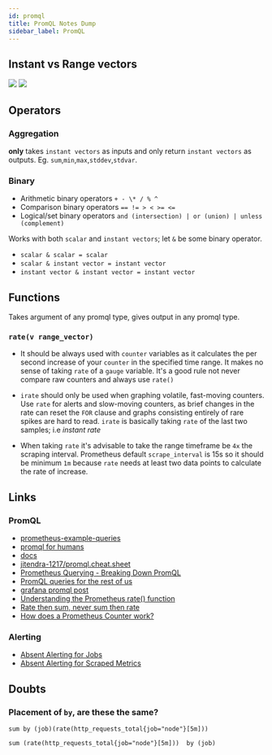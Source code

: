 ```yaml
---
id: promql
title: PromQL Notes Dump
sidebar_label: PromQL
---
```


## Instant vs Range vectors

![](/img//instant_vec.png)
![](/img//range_vec.png)

## Operators

### Aggregation

**only** takes `instant vectors` as inputs and only return `instant vectors` as outputs. Eg. `sum`,`min`,`max`,`stddev`,`stdvar`.

### Binary

- Arithmetic binary operators `+ - \* / % ^`
- Comparison binary operators `== != > < >= <=`
- Logical/set binary operators `and (intersection) | or (union) | unless (complement)`

Works with both `scalar` and `instant vectors`; let `&` be some binary operator.

- `scalar & scalar = scalar`
- `scalar & instant vector = instant vector`
- `instant vector & instant vector = instant vector`

## Functions

Takes argument of any promql type, gives output in any promql type.

### `rate(v range_vector)`

- It should be always used with `counter` variables as it calculates the per second increase of your `counter` in the specified time range. It makes no sense of taking `rate` of a `gauge` variable. It's a good rule not never compare raw counters and always use `rate()`

- `irate` should only be used when graphing volatile, fast-moving counters. Use `rate` for alerts and slow-moving counters, as brief changes in the rate can reset the `FOR` clause and graphs consisting entirely of rare spikes are hard to read. `irate` is basically taking `rate` of the last two samples; i.e _instant rate_

- When taking `rate` it's advisable to take the range timeframe be `4x` the scraping interval. Prometheus default `scrape_interval` is 15s so it should be minimum `1m` because `rate` needs at least two data points to calculate the rate of increase.

## Links

### PromQL

- [prometheus-example-queries](https://github.com/infinityworks/prometheus-example-queries)
- [promql for humans](https://timber.io/blog/promql-for-humans/)
- [docs](https://prometheus.io/docs/prometheus/latest/querying/basics/#operators)
- [jitendra-1217/promql.cheat.sheet](https://github.com/jitendra-1217/promql.cheat.sheet)
- [Prometheus Querying - Breaking Down PromQL](https://www.section.io/blog/prometheus-querying/)
- [PromQL queries for the rest of us](https://www.weave.works/blog/promql-queries-for-the-rest-of-us/)
- [grafana promql post](https://grafana.com/blog/2020/02/04/introduction-to-promql-the-prometheus-query-language/)
- [Understanding the Prometheus rate() function](https://www.metricfire.com/blog/understanding-the-prometheus-rate-function)
- [Rate then sum, never sum then rate](https://www.robustperception.io/rate-then-sum-never-sum-then-rate)
- [How does a Prometheus Counter work?](https://www.robustperception.io/how-does-a-prometheus-counter-work)

### Alerting

- [Absent Alerting for Jobs](https://www.robustperception.io/absent-alerting-for-jobs)
- [Absent Alerting for Scraped Metrics](https://www.robustperception.io/absent-alerting-for-scraped-metrics)

## Doubts

### Placement of `by`, are these the same?

```
sum by (job)(rate(http_requests_total{job="node"}[5m]))
```

```
sum (rate(http_requests_total{job="node"}[5m]))  by (job)
```
